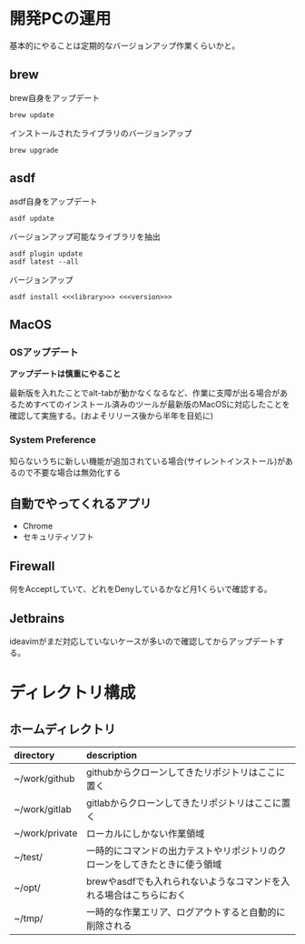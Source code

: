 # 開発PCの運用

基本的にやることは定期的なバージョンアップ作業くらいかと。

## brew

brew自身をアップデート

```
brew update
```

インストールされたライブラリのバージョンアップ

```
brew upgrade
```

## asdf

asdf自身をアップデート

```
asdf update
```

バージョンアップ可能なライブラリを抽出

```
asdf plugin update 
asdf latest --all
```

バージョンアップ

```
asdf install <<<library>>> <<<version>>>
```

## MacOS

### OSアップデート

**アップデートは慎重にやること**

最新版を入れたことでalt-tabが動かなくなるなど、作業に支障が出る場合があるためすべてのインストール済みのツールが最新版のMacOSに対応したことを確認して実施する。(およそリリース後から半年を目処に)

### System Preference

知らないうちに新しい機能が追加されている場合(サイレントインストール)があるので不要な場合は無効化する


## 自動でやってくれるアプリ
- Chrome
- セキュリティソフト

## Firewall

何をAcceptしていて、どれをDenyしているかなど月1くらいで確認する。

## Jetbrains

ideavimがまだ対応していないケースが多いので確認してからアップデートする。

# ディレクトリ構成

## ホームディレクトリ

| directory     | description                           |
|:--------------|:--------------------------------------|
| ~/work/github | githubからクローンしてきたリポジトリはここに置く           |
| ~/work/gitlab | gitlabからクローンしてきたリポジトリはここに置く           |
| ~/work/private| ローカルにしかない作業領域                         |
| ~/test/       | 一時的にコマンドの出力テストやリポジトリのクローンをしてきたときに使う領域 |
| ~/opt/        | brewやasdfでも入れられないようなコマンドを入れる場合はこちらにおく |
| ~/tmp/        | 一時的な作業エリア、ログアウトすると自動的に削除される           |

